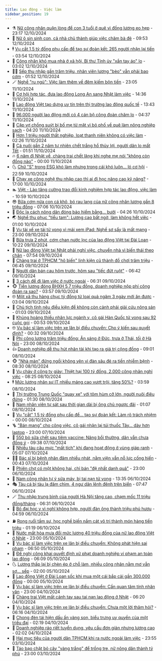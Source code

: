 ```yaml
---
title: Lao động - Việc làm
sidebar_position: 19
---
```


<!-- dantri-lao-dong-viec-lam:START -->
- ⚗️ [Nữ công nhân quặn lòng để con 3 tuổi ở quê vì đồng lương eo hẹp](https://dantri.com.vn/lao-dong-viec-lam/nu-cong-nhan-quan-long-de-con-3-tuoi-o-que-vi-dong-luong-eo-hep-20241012221110111.htm) - 23:17 12/10/2024
- 🙉 [Nữ ô sin sinh con, cả nhà chủ thành giúp việc chăm bà đẻ](https://dantri.com.vn/lao-dong-viec-lam/nu-o-sin-sinh-con-ca-nha-chu-thanh-giup-viec-cham-ba-de-20241012155652292.htm) - 09:53 12/10/2024
- 🕴 [Vụ cắt 1,5 tỷ đồng phụ cấp để tạo sự đoàn kết: 265 người nhận lại tiền](https://dantri.com.vn/lao-dong-viec-lam/vu-cat-15-ty-dong-phu-cap-de-tao-su-doan-ket-265-nguoi-nhan-lai-tien-20241012092438688.htm) - 03:54 12/10/2024
- 🧐 [Công nhân khó mua nhà ở xã hội, Bí thư Tỉnh ủy &quot;xắn tay áo&quot; lo](https://dantri.com.vn/lao-dong-viec-lam/cong-nhan-kho-mua-nha-o-xa-hoi-bi-thu-tinh-uy-xan-tay-ao-lo-20241011224639807.htm) - 03:02 12/10/2024
- 🧑‍💻 [Sếp thu nhập gần trăm triệu, nhân viên lương &quot;bèo&quot; vẫn phải bao cơm](https://dantri.com.vn/lao-dong-viec-lam/sep-thu-nhap-gan-tram-trieu-nhan-vien-luong-beo-van-phai-bao-com-20241011163959869.htm) - 01:52 12/10/2024
- 🪄 [Nghề &quot;ru ngủ&quot;: Việc làm thêm về đêm kiếm bộn tiền](https://dantri.com.vn/lao-dong-viec-lam/nghe-ru-ngu-viec-lam-them-ve-dem-kiem-bon-tien-20241011120651893.htm) - 23:05 11/10/2024
- 🦣 [Cơ hội hợp tác, đưa lao động Long An sang Nhật làm việc](https://dantri.com.vn/lao-dong-viec-lam/co-hoi-hop-tac-dua-lao-dong-long-an-sang-nhat-lam-viec-20241011153619054.htm) - 14:36 11/10/2024
- 🎡 [Lao động Việt tạo dựng uy tín trên thị trường lao động quốc tế](https://dantri.com.vn/lao-dong-viec-lam/lao-dong-viet-tao-dung-uy-tin-tren-thi-truong-lao-dong-quoc-te-20241011153707062.htm) - 13:43 11/10/2024
- 🦍 [96.000 người lao động mới có 4 cán bộ công đoàn chăm lo](https://dantri.com.vn/lao-dong-viec-lam/96000-nguoi-lao-dong-moi-co-4-can-bo-cong-doan-cham-lo-20241011110549861.htm) - 04:37 11/10/2024
- 🫶 [Cặp vợ chồng suýt  bị bố mẹ từ mặt vì bỏ phố về quê làm nông nghiệp sạch](https://dantri.com.vn/lao-dong-viec-lam/cap-vo-chong-suyt-bi-bo-me-tu-mat-vi-bo-pho-ve-que-lam-nong-nghiep-sach-20241011093532454.htm) - 04:20 11/10/2024
- 🥸 [Hơn 1 triệu người thất nghiệp, loạt thanh niên không có việc làm](https://dantri.com.vn/lao-dong-viec-lam/hon-1-trieu-nguoi-that-nghiep-loat-thanh-nien-khong-co-viec-lam-20241011084235031.htm) - 02:26 11/10/2024
- 🎡 [Cá nuôi gần 2 năm tự nhiên chết trắng hồ thủy lợi, người dân lo mất Tết](https://dantri.com.vn/lao-dong-viec-lam/ca-nuoi-gan-2-nam-tu-nhien-chet-trang-ho-thuy-loi-nguoi-dan-lo-mat-tet-20241011043643727.htm) - 01:51 11/10/2024
- 🔥 [6 năm đi Nhật về, chàng trai chết lặng khi nghe mẹ nói &quot;không còn đồng nào&quot;](https://dantri.com.vn/lao-dong-viec-lam/6-nam-di-nhat-ve-chang-trai-chet-lang-khi-nghe-me-noi-khong-con-dong-nao-20241010181703145.htm) - 00:00 11/10/2024
- 🌜 [Chữ &quot;S&quot; trong ESG khó làm nhưng trong cái khó luôn... ló cơ hội](https://dantri.com.vn/lao-dong-viec-lam/chu-s-trong-esg-kho-lam-nhung-trong-cai-kho-luon-lo-co-hoi-20241009141554778.htm) - 22:59 10/10/2024
- 🤭 [Chạy xe công nghệ thu nhập cao thì ai đi học nâng cao kỹ năng?](https://dantri.com.vn/lao-dong-viec-lam/chay-xe-cong-nghe-thu-nhap-cao-thi-ai-di-hoc-nang-cao-ky-nang-20241010145422146.htm) - 17:00 10/10/2024
- 🏊 [Việt - Lào tăng cường trao đổi kinh nghiệm hợp tác lao động, việc làm](https://dantri.com.vn/lao-dong-viec-lam/viet-lao-tang-cuong-trao-doi-kinh-nghiem-hop-tac-lao-dong-viec-lam-20241010110351585.htm) - 10:59 10/10/2024
- 😎 [Bữa cơm nửa con cá khô, bó rau lang của nữ công nhân lương gần 8 triệu đồng](https://dantri.com.vn/lao-dong-viec-lam/bua-com-nua-con-ca-kho-bo-rau-lang-cua-nu-cong-nhan-luong-gan-8-trieu-dong-20241010113308932.htm) - 07:06 10/10/2024
- 🤖 [Độc lạ cách nông dân đóng bảo hiểm bằng... bưởi](https://dantri.com.vn/an-sinh/doc-la-cach-nong-dan-dong-bao-hiem-bang-buoi-20241010103451971.htm) - 04:26 10/10/2024
- 🌏 [Nghề thu phục &quot;tiểu tam&quot;: Lương cao bất ngờ, làm không hết việc](https://dantri.com.vn/lao-dong-viec-lam/nghe-thu-phuc-tieu-tam-luong-cao-bat-ngo-lam-khong-het-viec-20241009160014768.htm) - 01:00 10/10/2024
- 🦏 [Vụ tài xế xe tải tử vong vì mải xem iPad: Nghề sơ sẩy là mất mạng](https://dantri.com.vn/lao-dong-viec-lam/vu-tai-xe-xe-tai-tu-vong-vi-mai-xem-ipad-nghe-so-say-la-mat-mang-20241009131221763.htm) - 23:00 09/10/2024
- 🤔 [Bữa trưa 2 phút, cơm chan nước lọc của lao động Việt tại Đài Loan](https://dantri.com.vn/lao-dong-viec-lam/bua-trua-2-phut-com-chan-nuoc-loc-cua-lao-dong-viet-tai-dai-loan-20241009165447171.htm) - 10:22 09/10/2024
- 🌮 [Nữ lao động Việt tại Nhật phải nghỉ việc, chuyển nhà vì biến thái theo chân](https://dantri.com.vn/lao-dong-viec-lam/nu-lao-dong-viet-tai-nhat-phai-nghi-viec-chuyen-nha-vi-bien-thai-theo-chan-20241009135728360.htm) - 07:54 09/10/2024
- 💪 [Chàng trai ở TPHCM &quot;hô biến&quot; linh kiện cũ thành đồ chơi trăm triệu](https://dantri.com.vn/lao-dong-viec-lam/chang-trai-o-tphcm-ho-bien-linh-kien-cu-thanh-do-choi-tram-trieu-20241008234313242.htm) - 06:45 09/10/2024
- 💪 [Người dân bán cau hôm trước, hôm sau &quot;tiếc đứt ruột&quot;](https://dantri.com.vn/lao-dong-viec-lam/nguoi-dan-ban-cau-hom-truoc-hom-sau-tiec-dut-ruot-20241009101538391.htm) - 06:42 09/10/2024
- 🦒 [3 cách để đi làm việc ở nước ngoài](https://dantri.com.vn/lao-dong-viec-lam/3-cach-de-di-lam-viec-o-nuoc-ngoai-20241009053946327.htm) - 06:31 09/10/2024
- 🐵 [Tiền lương đóng BHXH 5,7 triệu đồng, doanh nghiệp nộp phí công đoàn ra sao?](https://dantri.com.vn/lao-dong-viec-lam/tien-luong-dong-bhxh-57-trieu-dong-doanh-nghiep-nop-phi-cong-doan-ra-sao-20241009100458622.htm) - 03:57 09/10/2024
- 🤓 [Một xã thu hàng chục tỷ đồng từ loại quả ngâm 3 ngày mới ăn được](https://dantri.com.vn/lao-dong-viec-lam/mot-xa-thu-hang-chuc-ty-dong-tu-loai-qua-ngam-3-ngay-moi-an-duoc-20241008164947593.htm) - 03:04 09/10/2024
- 🧐 [Chủ tịch tỉnh nêu điều kiện để không còn cảnh phải giải cứu nông sản](https://dantri.com.vn/lao-dong-viec-lam/chu-tich-tinh-neu-dieu-kien-de-khong-con-canh-phai-giai-cuu-nong-san-20241008184702357.htm) - 01:03 09/10/2024
- 💪 [Khủng hoảng thiếu nhân lực ngành y, cô gái Hàn Quốc tử vong sau 92 cuộc gọi](https://dantri.com.vn/lao-dong-viec-lam/khung-hoang-thieu-nhan-luc-nganh-y-co-gai-han-quoc-tu-vong-sau-92-cuoc-goi-20241007122633251.htm) - 00:53 09/10/2024
- 🤓 [Vụ bác sĩ làm việc trên xe lăn bị điều chuyển: Cho ý kiến sau quyết định?](https://dantri.com.vn/lao-dong-viec-lam/vu-bac-si-lam-viec-tren-xe-lan-bi-dieu-chuyen-cho-y-kien-sau-quyet-dinh-20241008161845049.htm) - 00:32 09/10/2024
- 💯 [Phi công lương trăm triệu đồng: Ăn sáng ở Đức, trưa ở Thái, tối ở Hà Nội](https://dantri.com.vn/lao-dong-viec-lam/phi-cong-luong-tram-trieu-dong-an-sang-o-duc-trua-o-thai-toi-o-ha-noi-20241008170204813.htm) - 23:00 08/10/2024
- 👍 [Doanh nghiệp dễ thu hút nhân tài khi tạo ra giá trị cộng đồng](https://dantri.com.vn/lao-dong-viec-lam/doanh-nghiep-de-thu-hut-nhan-tai-khi-tao-ra-gia-tri-cong-dong-20241008150114629.htm) - 09:01 08/10/2024
- 🐵 [&quot;Nhà màn&quot; đứng ngồi không yên vì đàn sâu đẻ ra tiền nhiễm bệnh](https://dantri.com.vn/lao-dong-viec-lam/nha-man-dung-ngoi-khong-yen-vi-dan-sau-de-ra-tien-nhiem-benh-20241008140212027.htm) - 08:30 08/10/2024
- 💂 [Vụ cháy ở công ty giày: Thiệt hại 100 tỷ đồng, 2.000 công nhân nghỉ việc](https://dantri.com.vn/lao-dong-viec-lam/vu-chay-o-cong-ty-giay-thiet-hai-100-ty-dong-2000-cong-nhan-nghi-viec-20241008150703401.htm) - 08:25 08/10/2024
- 🕴 [Mức lương nhân sự IT nhiều mảng cao vượt trội, tăng 50%?](https://dantri.com.vn/lao-dong-viec-lam/muc-luong-nhan-su-it-nhieu-mang-cao-vuot-troi-tang-50-20241007231446329.htm) - 03:59 08/10/2024
- 👀 [Thị trường Trung Quốc &quot;quay xe&quot; với tôm hùm cỡ lớn, người nuôi điêu đứng](https://dantri.com.vn/lao-dong-viec-lam/thi-truong-trung-quoc-quay-xe-voi-tom-hum-co-lon-nguoi-nuoi-dieu-dung-20241005163729296.htm) - 01:30 08/10/2024
- 🦄 [Nam nhân viên tự sát sau thời gian dài bị ông chủ ngược đãi](https://dantri.com.vn/lao-dong-viec-lam/nam-nhan-vien-tu-sat-sau-thoi-gian-dai-bi-ong-chu-nguoc-dai-20241007134045066.htm) - 01:07 08/10/2024
- 🔭 [Vụ &quot;cắt&quot; 1,5 tỷ đồng phụ cấp để… tạo sự đoàn kết: Làm rõ trách nhiệm](https://dantri.com.vn/lao-dong-viec-lam/vu-cat-15-ty-dong-phu-cap-de-tao-su-doan-ket-lam-ro-trach-nhiem-20241007161401406.htm) - 00:00 08/10/2024
- 🪜 [&quot;Bán mạng&quot; cho công việc, cô gái nhận lại túi thuốc Tây… dày hơn laptop](https://dantri.com.vn/lao-dong-viec-lam/ban-mang-cho-cong-viec-co-gai-nhan-lai-tui-thuoc-tay-day-hon-laptop-20241007113708897.htm) - 23:00 07/10/2024
- 🌊 [550 bò sữa chết sau tiêm vaccine: Nâng bồi thường, dân vẫn chưa đồng ý](https://dantri.com.vn/lao-dong-viec-lam/550-bo-sua-chet-sau-tiem-vaccine-nang-boi-thuong-dan-van-chua-dong-y-20241007152423796.htm) - 09:38 07/10/2024
- 💯 [Nhiều tàu câu mực &quot;mất tích&quot; khi đang hoạt động ở vùng giáp ranh](https://dantri.com.vn/lao-dong-viec-lam/nhieu-tau-cau-muc-mat-tich-khi-dang-hoat-dong-o-vung-giap-ranh-20241007111456442.htm) - 05:07 07/10/2024
- 👨‍🏫 [Bác sĩ bị bệnh nhân đâm nhiều nhát, nằm viện vẫn nỗ lực cống hiến](https://dantri.com.vn/lao-dong-viec-lam/bac-si-bi-benh-nhan-dam-nhieu-nhat-nam-vien-van-no-luc-cong-hien-20241006163804926.htm) - 00:43 07/10/2024
- 🙉 [Phiên chợ có một không hai, chỉ bán &quot;đệ nhất danh quả&quot;](https://dantri.com.vn/lao-dong-viec-lam/phien-cho-co-mot-khong-hai-chi-ban-de-nhat-danh-qua-20241006073556968.htm) - 23:00 06/10/2024
- 🦄 [Nam công nhân tự ý sửa máy, bị tai nạn tử vong](https://dantri.com.vn/lao-dong-viec-lam/nam-cong-nhan-tu-y-sua-may-bi-tai-nan-tu-vong-20241006160832078.htm) - 13:35 06/10/2024
- 🎭 [Tàu cá bị tàu lạ đâm chìm, 4 ngư dân lênh đênh trên biển](https://dantri.com.vn/lao-dong-viec-lam/tau-ca-bi-tau-la-dam-chim-4-ngu-dan-lenh-denh-tren-bien-20241006125151131.htm) - 07:47 06/10/2024
- 🪄 [Thu nhập trung bình của người Hà Nội tăng cao, chạm mốc 11 triệu đồng/tháng](https://dantri.com.vn/lao-dong-viec-lam/thu-nhap-trung-binh-cua-nguoi-ha-noi-tang-cao-cham-moc-11-trieu-dongthang-20241006122817467.htm) - 06:31 06/10/2024
- 🌁 [Bỏ đại học y vì nghĩ không hợp, người đàn ông thành triệu phú hươu](https://dantri.com.vn/lao-dong-viec-lam/bo-dai-hoc-y-vi-nghi-khong-hop-nguoi-dan-ong-thanh-trieu-phu-huou-20241005213939951.htm) - 04:59 06/10/2024
- ⛽️ [Rong ruổi tầm sư, học nghề biến nắm cát vô tri thành món hàng tiền triệu](https://dantri.com.vn/lao-dong-viec-lam/rong-ruoi-tam-su-hoc-nghe-bien-nam-cat-vo-tri-thanh-mon-hang-tien-trieu-20241005203620428.htm) - 01:19 06/10/2024
- 🤩 [Nước mắt hòa mưa đổi mức lương 40 triệu đồng của nữ lao động Việt ở Nhật](https://dantri.com.vn/lao-dong-viec-lam/nuoc-mat-hoa-mua-doi-muc-luong-40-trieu-dong-cua-nu-lao-dong-viet-o-nhat-20241005102818743.htm) - 23:00 05/10/2024
- 🌝 [Vụ bác sĩ làm việc trên xe lăn bị điều chuyển: Không phát hiện sai phạm](https://dantri.com.vn/lao-dong-viec-lam/vu-bac-si-lam-viec-tren-xe-lan-bi-dieu-chuyen-khong-phat-hien-sai-pham-20241005120246948.htm) - 06:50 05/10/2024
- 🤗 [Đề nghị công khai quyết định xử phạt doanh nghiệp vi phạm an toàn lao động](https://dantri.com.vn/lao-dong-viec-lam/de-nghi-cong-khai-quyet-dinh-xu-phat-doanh-nghiep-vi-pham-an-toan-lao-dong-20241005052336673.htm) - 06:09 05/10/2024
- 🌜 [Lương thấp lại bị chèn ép ở chỗ làm, nhiều công nhân nằm mơ vẫn sợ... sếp](https://dantri.com.vn/lao-dong-viec-lam/luong-thap-lai-bi-chen-ep-o-cho-lam-nhieu-cong-nhan-nam-mo-van-so-sep-20241004131818355.htm) - 02:00 05/10/2024
- 👀 [Lao động Việt ở Đài Loan sốc khi mua một cái bắp cải gần 300.000 đồng](https://dantri.com.vn/lao-dong-viec-lam/lao-dong-viet-o-dai-loan-soc-khi-mua-mot-cai-bap-cai-gan-300000-dong-20241004161403533.htm) - 00:00 05/10/2024
- 🫣 [Vụ bác sĩ làm việc trên xe lăn bị điều chuyển: Cần quan tâm tính nhân văn](https://dantri.com.vn/lao-dong-viec-lam/vu-bac-si-lam-viec-tren-xe-lan-bi-dieu-chuyen-can-quan-tam-tinh-nhan-van-20241004143741258.htm) - 23:00 04/10/2024
- 🧠 [Chàng trai Việt mất cánh tay sau tai nạn lao động ở Nhật](https://dantri.com.vn/lao-dong-viec-lam/chang-trai-viet-mat-canh-tay-sau-tai-nan-lao-dong-o-nhat-20241004110015626.htm) - 06:20 04/10/2024
- 🎊 [Vụ bác sĩ làm việc trên xe lăn bị điều chuyển: Chưa một lời thăm hỏi?](https://dantri.com.vn/lao-dong-viec-lam/vu-bac-si-lam-viec-tren-xe-lan-bi-dieu-chuyen-chua-mot-loi-tham-hoi-20241004122954198.htm) - 06:16 04/10/2024
- 🧰 [Chong đèn tái hiện dấu ấn vàng son, biểu trưng uy quyền của một triều đại](https://dantri.com.vn/lao-dong-viec-lam/chong-den-tai-hien-dau-an-vang-son-bieu-trung-uy-quyen-cua-mot-trieu-dai-20241003190750214.htm) - 02:19 04/10/2024
- 🐘 [Doanh nghiệp ráo riết tuyển dụng, yêu cầu đơn giản nhưng lương cao](https://dantri.com.vn/lao-dong-viec-lam/doanh-nghiep-rao-riet-tuyen-dung-yeu-cau-don-gian-nhung-luong-cao-20241003231441542.htm) - 02:02 04/10/2024
- 🥳 [Hai mục tiêu của người dân TPHCM khi ra nước ngoài làm việc](https://dantri.com.vn/lao-dong-viec-lam/hai-muc-tieu-cua-nguoi-dan-tphcm-khi-ra-nuoc-ngoai-lam-viec-20241003212339042.htm) - 23:55 03/10/2024
- 🐎 [Táo bạo chặt bỏ cây &quot;vàng trắng&quot; để trồng tre, nữ nông dân thành tỷ phú](https://dantri.com.vn/lao-dong-viec-lam/tao-bao-chat-bo-cay-vang-trang-de-trong-tre-nu-nong-dan-thanh-ty-phu-20241003150720550.htm) - 23:00 03/10/2024<!-- dantri-lao-dong-viec-lam:END -->
